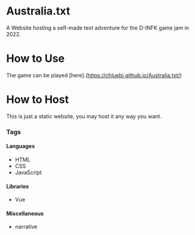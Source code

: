 


# Australia.txt
A Website hosting a self-made text adventure for the D-INFK game jam in 2022.

# How to Use
The game can be played [here].(https://chluebi.github.io/Australia.txt/)

# How to Host
This is just a static website, you may host it any way you want.

### Tags

#### Languages
- HTML
- CSS
- JavaScript

#### Libraries
- Vue

#### Miscellaneous
- narrative
